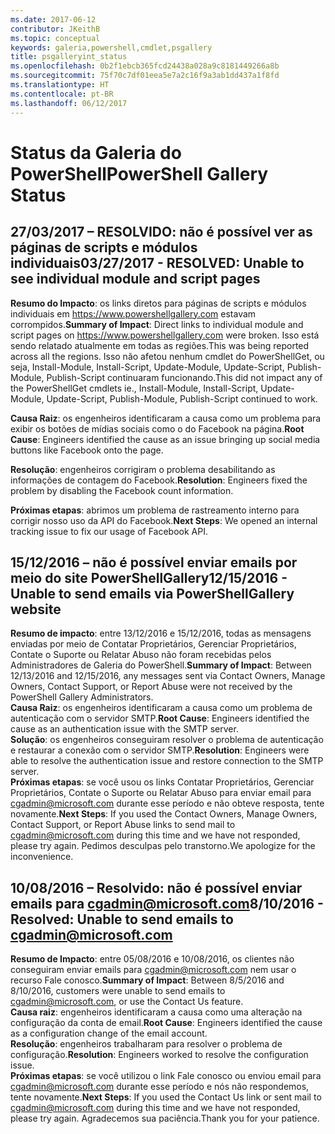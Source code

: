 ```yaml
---
ms.date: 2017-06-12
contributor: JKeithB
ms.topic: conceptual
keywords: galeria,powershell,cmdlet,psgallery
title: psgalleryint_status
ms.openlocfilehash: 0b2f1ebcb365fcd24438a028a9c8181449266a8b
ms.sourcegitcommit: 75f70c7df01eea5e7a2c16f9a3ab1dd437a1f8fd
ms.translationtype: HT
ms.contentlocale: pt-BR
ms.lasthandoff: 06/12/2017
---
```

<a name="powershell-gallery-status"></a><span data-ttu-id="c7aaa-103">Status da Galeria do PowerShell</span><span class="sxs-lookup"><span data-stu-id="c7aaa-103">PowerShell Gallery Status</span></span>
=========================

## <a name="03272017---resolved-unable-to-see-individual-module-and-script-pages"></a><span data-ttu-id="c7aaa-104">27/03/2017 – RESOLVIDO: não é possível ver as páginas de scripts e módulos individuais</span><span class="sxs-lookup"><span data-stu-id="c7aaa-104">03/27/2017 - RESOLVED: Unable to see individual module and script pages</span></span>

<span data-ttu-id="c7aaa-105">__Resumo do Impacto__: os links diretos para páginas de scripts e módulos individuais em https://www.powershellgallery.com estavam corrompidos.</span><span class="sxs-lookup"><span data-stu-id="c7aaa-105">__Summary of Impact__: Direct links to individual module and script pages on https://www.powershellgallery.com were broken.</span></span> <span data-ttu-id="c7aaa-106">Isso está sendo relatado atualmente em todas as regiões.</span><span class="sxs-lookup"><span data-stu-id="c7aaa-106">This was being reported across all the regions.</span></span> <span data-ttu-id="c7aaa-107">Isso não afetou nenhum cmdlet do PowerShellGet, ou seja, Install-Module, Install-Script, Update-Module, Update-Script, Publish-Module, Publish-Script continuaram funcionando.</span><span class="sxs-lookup"><span data-stu-id="c7aaa-107">This did not impact any of the PowerShellGet cmdlets ie., Install-Module, Install-Script, Update-Module, Update-Script, Publish-Module, Publish-Script continued to work.</span></span>

<span data-ttu-id="c7aaa-108">__Causa Raiz__: os engenheiros identificaram a causa como um problema para exibir os botões de mídias sociais como o do Facebook na página.</span><span class="sxs-lookup"><span data-stu-id="c7aaa-108">__Root Cause__: Engineers identified the cause as an issue bringing up social media buttons like Facebook onto the page.</span></span>  

<span data-ttu-id="c7aaa-109">__Resolução__: engenheiros corrigiram o problema desabilitando as informações de contagem do Facebook.</span><span class="sxs-lookup"><span data-stu-id="c7aaa-109">__Resolution__: Engineers fixed the problem by disabling the Facebook count information.</span></span>

<span data-ttu-id="c7aaa-110">__Próximas etapas__: abrimos um problema de rastreamento interno para corrigir nosso uso da API do Facebook.</span><span class="sxs-lookup"><span data-stu-id="c7aaa-110">__Next Steps__: We opened an internal tracking issue to fix our usage of Facebook API.</span></span>

## <a name="12152016---unable-to-send-emails-via-powershellgallery-website"></a><span data-ttu-id="c7aaa-111">15/12/2016 – não é possível enviar emails por meio do site PowerShellGallery</span><span class="sxs-lookup"><span data-stu-id="c7aaa-111">12/15/2016 - Unable to send emails via PowerShellGallery website</span></span>

<span data-ttu-id="c7aaa-112">__Resumo de impacto__: entre 13/12/2016 e 15/12/2016, todas as mensagens enviadas por meio de Contatar Proprietários, Gerenciar Proprietários, Contate o Suporte ou Relatar Abuso não foram recebidas pelos Administradores de Galeria do PowerShell.</span><span class="sxs-lookup"><span data-stu-id="c7aaa-112">__Summary of Impact__: Between 12/13/2016 and 12/15/2016, any messages sent via Contact Owners, Manage Owners, Contact Support, or Report Abuse were not received by the PowerShell Gallery Administrators.</span></span>  
<span data-ttu-id="c7aaa-113">__Causa Raiz__: os engenheiros identificaram a causa como um problema de autenticação com o servidor SMTP.</span><span class="sxs-lookup"><span data-stu-id="c7aaa-113">__Root Cause__: Engineers identified the cause as an authentication issue with the SMTP server.</span></span>  
<span data-ttu-id="c7aaa-114">__Solução__: os engenheiros conseguiram resolver o problema de autenticação e restaurar a conexão com o servidor SMTP.</span><span class="sxs-lookup"><span data-stu-id="c7aaa-114">__Resolution__: Engineers were able to resolve the authentication issue and restore connection to the SMTP server.</span></span>  
<span data-ttu-id="c7aaa-115">__Próximas etapas__: se você usou os links Contatar Proprietários, Gerenciar Proprietários, Contate o Suporte ou Relatar Abuso para enviar email para cgadmin@microsoft.com durante esse período e não obteve resposta, tente novamente.</span><span class="sxs-lookup"><span data-stu-id="c7aaa-115">__Next Steps__: If you used the Contact Owners, Manage Owners, Contact Support, or Report Abuse links to send mail to cgadmin@microsoft.com during this time and we have not responded, please try again.</span></span> <span data-ttu-id="c7aaa-116">Pedimos desculpas pelo transtorno.</span><span class="sxs-lookup"><span data-stu-id="c7aaa-116">We apologize for the inconvenience.</span></span>   


## <a name="8102016---resolved-unable-to-send-emails-to-cgadminmicrosoftcom"></a><span data-ttu-id="c7aaa-117">10/08/2016 – Resolvido: não é possível enviar emails para cgadmin@microsoft.com</span><span class="sxs-lookup"><span data-stu-id="c7aaa-117">8/10/2016 - Resolved: Unable to send emails to cgadmin@microsoft.com</span></span>
<span data-ttu-id="c7aaa-118">__Resumo de Impacto__: entre 05/08/2016 e 10/08/2016, os clientes não conseguiram enviar emails para cgadmin@microsoft.com nem usar o recurso Fale conosco.</span><span class="sxs-lookup"><span data-stu-id="c7aaa-118">__Summary of Impact__: Between 8/5/2016 and 8/10/2016, customers were unable to send emails to cgadmin@microsoft.com, or use the Contact Us feature.</span></span>  
<span data-ttu-id="c7aaa-119">__Causa raiz__: engenheiros identificaram a causa como uma alteração na configuração da conta de email.</span><span class="sxs-lookup"><span data-stu-id="c7aaa-119">__Root Cause__: Engineers identified the cause as a configuration change of the email account.</span></span>  
<span data-ttu-id="c7aaa-120">__Resolução__: engenheiros trabalharam para resolver o problema de configuração.</span><span class="sxs-lookup"><span data-stu-id="c7aaa-120">__Resolution__: Engineers worked to resolve the configuration issue.</span></span>  
<span data-ttu-id="c7aaa-121">__Próximas etapas__: se você utilizou o link Fale conosco ou enviou email para cgadmin@microsoft.com durante esse período e nós não respondemos, tente novamente.</span><span class="sxs-lookup"><span data-stu-id="c7aaa-121">__Next Steps__: If you used the Contact Us link or sent mail to cgadmin@microsoft.com during this time and we have not responded, please try again.</span></span> <span data-ttu-id="c7aaa-122">Agradecemos sua paciência.</span><span class="sxs-lookup"><span data-stu-id="c7aaa-122">Thank you for your patience.</span></span>


